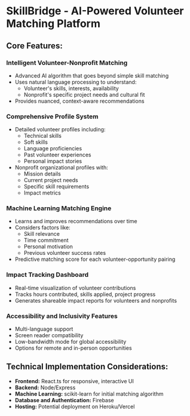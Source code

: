 <!DOCTYPE html>
<html lang="en">
<body>
    <h1>SkillBridge - AI-Powered Volunteer Matching Platform</h1>
    <h2>Core Features:</h2>
    <h3>Intelligent Volunteer-Nonprofit Matching</h3>
    <ul>
        <li>Advanced AI algorithm that goes beyond simple skill matching</li>
        <li>Uses natural language processing to understand:
            <ul>
                <li>Volunteer's skills, interests, availability</li>
                <li>Nonprofit's specific project needs and cultural fit</li>
            </ul>
        </li>
        <li>Provides nuanced, context-aware recommendations</li>
    </ul>
    <h3>Comprehensive Profile System</h3>
    <ul>
        <li>Detailed volunteer profiles including:
            <ul>
                <li>Technical skills</li>
                <li>Soft skills</li>
                <li>Language proficiencies</li>
                <li>Past volunteer experiences</li>
                <li>Personal impact stories</li>
            </ul>
        </li>
        <li>Nonprofit organizational profiles with:
            <ul>
                <li>Mission details</li>
                <li>Current project needs</li>
                <li>Specific skill requirements</li>
                <li>Impact metrics</li>
            </ul>
        </li>
    </ul>
    <h3>Machine Learning Matching Engine</h3>
    <ul>
        <li>Learns and improves recommendations over time</li>
        <li>Considers factors like:
            <ul>
                <li>Skill relevance</li>
                <li>Time commitment</li>
                <li>Personal motivation</li>
                <li>Previous volunteer success rates</li>
            </ul>
        </li>
        <li>Predictive matching score for each volunteer-opportunity pairing</li>
    </ul>
    <h3>Impact Tracking Dashboard</h3>
    <ul>
        <li>Real-time visualization of volunteer contributions</li>
        <li>Tracks hours contributed, skills applied, project progress</li>
        <li>Generates shareable impact reports for volunteers and nonprofits</li>
    </ul>
    <h3>Accessibility and Inclusivity Features</h3>
    <ul>
        <li>Multi-language support</li>
        <li>Screen reader compatibility</li>
        <li>Low-bandwidth mode for global accessibility</li>
        <li>Options for remote and in-person opportunities</li>
    </ul>
    <h2>Technical Implementation Considerations:</h2>
    <ul>
        <li><strong>Frontend:</strong> React.ts for responsive, interactive UI</li>
        <li><strong>Backend:</strong> Node/Express</li>
        <li><strong>Machine Learning:</strong> scikit-learn for initial matching algorithm</li>
        <li><strong>Database and Authentication:</strong> Firebase</li>
        <li><strong>Hosting:</strong> Potential deployment on Heroku/Vercel</li>
    </ul>
</body>
</html>
